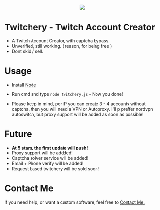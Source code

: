 <p align="center">
  <img src="https://upload.wikimedia.org/wikipedia/commons/thumb/c/ce/Twitch_logo_2019.svg/1280px-Twitch_logo_2019.svg.png"/>
</p>

# Twitchery - Twitch Account Creator
  - A Twitch Account Creator, with captcha bypass.
  - Unverified, still working. ( reason, for being free )
  - Dont skid / sell.

# Usage
  - Install [Node](https://nodejs.org)
  - Run cmd and type `node twitchery.js` - Now you done!
  
  - Please keep in mind, per iP you can create 3 - 4 accounts without captcha, then you will need a VPN or Autoproxy. I'll p          preffer nordvpn autoswitch, but proxy support will be added as soon as possible!
 
 # Future
  - **At 5 stars, the first update will push!**
  - Proxy support will be addded!
  - Captcha solver service will be added!
  - Email + Phone verify will be added!
  - Request based twitchery will be sold soon!
# Contact Me
 If you need help, or want a custom software, feel free to [Contact Me.](https://t.me/marseille1337)
